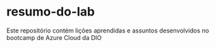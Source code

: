 # resumo-do-lab
Este repositório contém lições aprendidas e assuntos desenvolvidos no bootcamp de Azure Cloud da DIO
